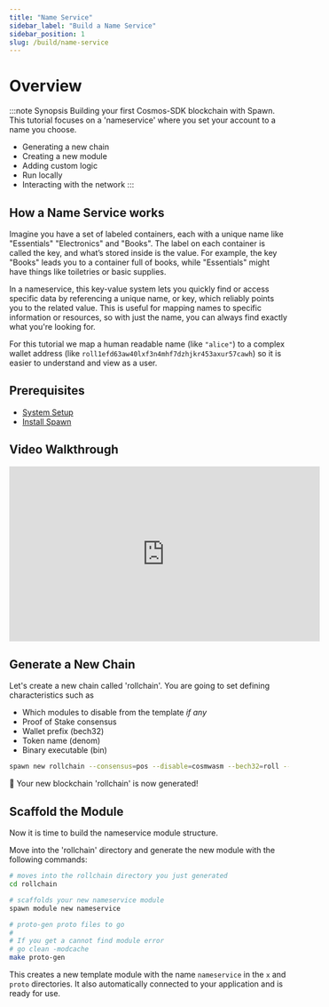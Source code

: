 ```yaml
---
title: "Name Service"
sidebar_label: "Build a Name Service"
sidebar_position: 1
slug: /build/name-service
---
```



# Overview

:::note Synopsis
Building your first Cosmos-SDK blockchain with Spawn. This tutorial focuses on a 'nameservice' where you set your account to a name you choose.

* Generating a new chain
* Creating a new module
* Adding custom logic
* Run locally
* Interacting with the network
:::

## How a Name Service works

Imagine you have a set of labeled containers, each with a unique name like "Essentials" "Electronics" and "Books". The label on each container is called the key, and what’s stored inside is the value. For example, the key "Books" leads you to a container full of books, while "Essentials" might have things like toiletries or basic supplies.

In a nameservice, this key-value system lets you quickly find or access specific data by referencing a unique name, or key, which reliably points you to the related value. This is useful for mapping names to specific information or resources, so with just the name, you can always find exactly what you're looking for.

For this tutorial we map a human readable name (like `"alice"`) to a complex wallet address (like `roll1efd63aw40lxf3n4mhf7dzhjkr453axur57cawh`) so it is easier to understand and view as a user.

## Prerequisites
- [System Setup](../01-setup/01-system-setup.md)
- [Install Spawn](../01-setup/02-install-spawn.md)

## Video Walkthrough

<iframe width="560" height="315" src="https://www.youtube.com/embed/4gFSuLUlP4I?si=A_VqEwhOh2ZPxNsb" title="YouTube video player" frameborder="0" allow="accelerometer; autoplay; clipboard-write; encrypted-media; gyroscope; picture-in-picture; web-share; fullscreen" referrerpolicy="strict-origin-when-cross-origin" allowfullscreen></iframe>

## Generate a New Chain

Let's create a new chain called 'rollchain'. You are going to set defining characteristics such as
- Which modules to disable from the template *if any*
- Proof of Stake consensus
- Wallet prefix (bech32)
- Token name (denom)
- Binary executable (bin)

```bash
spawn new rollchain --consensus=pos --disable=cosmwasm --bech32=roll --denom=uroll --bin=rolld
```

🎉 Your new blockchain 'rollchain' is now generated!

## Scaffold the Module
Now it is time to build the nameservice module structure.

Move into the 'rollchain' directory and generate the new module with the following commands:

```bash
# moves into the rollchain directory you just generated
cd rollchain

# scaffolds your new nameservice module
spawn module new nameservice

# proto-gen proto files to go
#
# If you get a cannot find module error
# go clean -modcache
make proto-gen
```

This creates a new template module with the name `nameservice` in the `x` and `proto` directories. It also automatically connected to your application and is ready for use.
